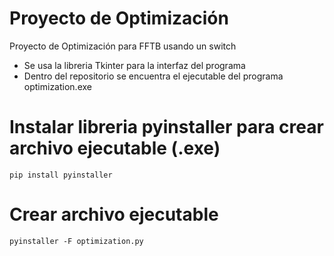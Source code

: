 # Proyecto de Optimización 
Proyecto de Optimización para FFTB usando un switch
- Se usa la libreria Tkinter para la interfaz del programa
- Dentro del repositorio se encuentra el ejecutable del programa optimization.exe

# Instalar libreria pyinstaller para crear archivo ejecutable (.exe)
`pip install pyinstaller`

# Crear archivo ejecutable
`pyinstaller -F optimization.py`
